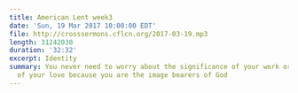 ```yaml
---
title: American Lent week3
date: 'Sun, 19 Mar 2017 10:00:00 EDT'
file: http://crosssermons.cflcn.org/2017-03-19.mp3
length: 31242030
duration: '32:32'
excerpt: Identity
summary: You never need to worry about the significance of your work or the power
  of your love because you are the image bearers of God
---
```

